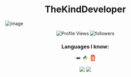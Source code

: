 ### 
<h1 align="center">TheKindDeveloper</h1>

![image](https://user-images.githubusercontent.com/129861526/232109147-23724c80-bd77-41c1-a977-9455ffb05fa9.png)

<p align="center">
  <img src="https://api.visitorbadge.io/api/VisitorHit?user=TheKindDeveloper&countColorcountColor&countColor=%230095FF" alt="Profile Views"/>
  <img alt="followers" src="https://img.shields.io/github/followers/TheKindDeveloper?color=f429ff&style=for-the-badge&logo=github&label=Follow"/>
</p>
<h3 align="center">Languages I know:</h3>
<p align="center">
  <code><img height="20" src="https://raw.githubusercontent.com/github/explore/main/topics/go/go.png"></code>
  <code><img height="20" src="https://raw.githubusercontent.com/github/explore/main/topics/python/python.png"></code>
  <code><img height="20" src="https://raw.githubusercontent.com/github/explore/main/topics/html/html.png"></code>
<p>
<p align="center">
  <img height="180em" src="https://github-readme-stats-eight-theta.vercel.app/api?username=TheKindDeveloper&show_icons=true&theme=algolia&include_all_commits=true&count_private=true"/>
  <img height="180em" src="https://github-readme-stats-eight-theta.vercel.app/api/top-langs/?username=TheKindDeveloper&layout=compact&langs_count=8&theme=algolia"/>
</p>
